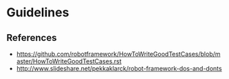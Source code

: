 # Guidelines
## References
- https://github.com/robotframework/HowToWriteGoodTestCases/blob/master/HowToWriteGoodTestCases.rst
- http://www.slideshare.net/pekkaklarck/robot-framework-dos-and-donts
